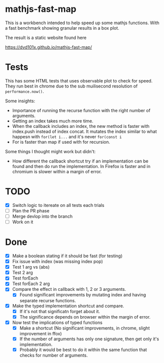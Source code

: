 # mathjs-fast-map

This is a workbench intended to help speed up some mathjs functions. With a fast benchmark showing granular results in a box plot.

The result is a static website found here

https://dvd101x.github.io/mathjs-fast-map/

# Tests

This has some HTML tests that uses observable plot to check for speed. They run best in chrome due to the sub muilisecond resolution of `performance.now()`.

Some insights:
-  Importance of running the recurse function with the right number of arguments.
-  Getting an index takes much more time.
-  When the callback includes an index, the new method is faster with index.push instead of index concat. It mutates the index similar to what happesn with `for(let i...` and it's never `for(const i`
-  For is faster than map if used with for recursion.

Some things I thought might work but didn't:
- How different the callback shortcut try if an implementation can be found and then do run the implementation. In Firefox is faster and in chromium is slower within a margin of error.

# TODO

- [x] Switch logic to itereate on all tests each trials
- [ ] Plan the PR phase
- [ ] Merge devlop into the branch
- [ ] Work on it

# Done

- [x] Make a boolean stating if it should be fast (for testing)
- [x] Fix issue with index (was missing index pop)
- [x] Test 1 arg vs (abs)
- [x] Test 2 arg
- [x] Test forEach  
- [x] Test forEach 2 arg
- [x] Compare the effect in callback with 1, 2 or 3 arguments.
  - [x] Found significant improvements by mutating index and having separate recurse functions.
- [x] Make the typed implementation shortcut and compare.
  - [x] If it's not that significatn forget about it. 
  - [x] The significance depends on browser within the margin of error.
- [x] Now test the implications of typed functions
  - [x] Make a shortcut (No significant improvements, in chrome, slight improvement in ffox)
  - [x] If the number of arguments has only one signature, then get only it's implementation.
  - [x] Probably it would be best to do it within the same function that checks for number of arguments. 
